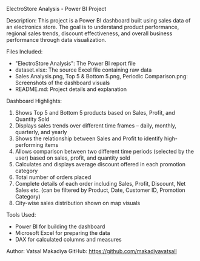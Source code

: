 ElectroStore Analysis - Power BI Project

Description:
This project is a Power BI dashboard built using sales data of an electronics store. The goal is to understand product performance, regional sales trends, discount effectiveness, and overall business performance through data visualization.

Files Included:
- "ElectroStore Analysis": The Power BI report file
- dataset.xlsx: The source Excel file containing raw data
- Sales Analysis.png, Top 5 & Bottom 5.png, Periodic Comparison.png: Screenshots of the dashboard visuals
- README.md: Project details and explanation

Dashboard Highlights:
1. Shows Top 5 and Bottom 5 products based on Sales, Profit, and Quantity Sold
2. Displays sales trends over different time frames – daily, monthly, quarterly, and yearly
3. Shows the relationship between Sales and Profit to identify high-performing items
4. Allows comparison between two different time periods (selected by the user) based on sales, profit, and quantity sold
5. Calculates and displays average discount offered in each promotion category
6. Total number of orders placed
7. Complete details of each order including Sales, Profit, Discount, Net Sales etc. (can be filtered by Product, Date, Customer ID, Promotion Category)
8. City-wise sales distribution shown on map visuals

Tools Used:
- Power BI for building the dashboard
- Microsoft Excel for preparing the data
- DAX for calculated columns and measures

Author:
Vatsal Makadiya
GitHub: https://github.com/makadiyavatsall
